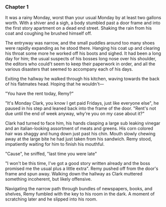 ### Chapter 1

It was a rainy Monday, worst than your usual Monday by at least two 
gallons worth. With a shiver and a sigh, a body stumbled past a door 
frame and into the first story apartment on a dead end street. 
Shaking the rain from his coat and coughing he brushed himself off. 

The entryway was narrow, and the small puddles around too many shoes 
were rapidly expanding as he stood there. Hanging his coat up and 
clearing his throat some more he worked off his boots and sighed. It 
had been a long day for him; the usual suspects of his bosses long 
nose over his shoulder, the editors who could't seem to keep their 
paperwork in order, and all the various disasters that seemed to 
accompany each of his days.

Exiting the hallway he walked through his kitchen, waving towards 
the back of his flatmates head. Hoping that he wouldn't—

"You have the rent today, Remy?"

"It's Monday Clark, you know I get paid Fridays, just like everyone 
else", he paused in his step and leaned back into the frame of the 
door. "Rent's not due until the end of week anyway, why're you on 
my case about it?" 

Clark had turned to face him, his hands clasping a large sub leaking
vinegar and an italian-looking assortment of meats and greens. His corn
colored hair was shaggy and hung down just past his chin. Mouth slowly
chewing away at the large bite he had just taken from his sandwich. Remy
stood, impatiently waiting for him to finish his mouthful. 

"Cause", he sniffed, "last time you were late" 

"I won't be this time, I've got a good story written already and the boss 
promised me the usual plus a little extra". Remy pushed off from the door's
frame and spun away. Walking down the hallway as Clark muttered something 
incoherent, but likely offensive. 

Navigating the narrow path through bundles of newspapers, books, and 
shelves, Remy fumbled with the key to his room in the dark. A moment 
of scratching later and he slipped into his room.


